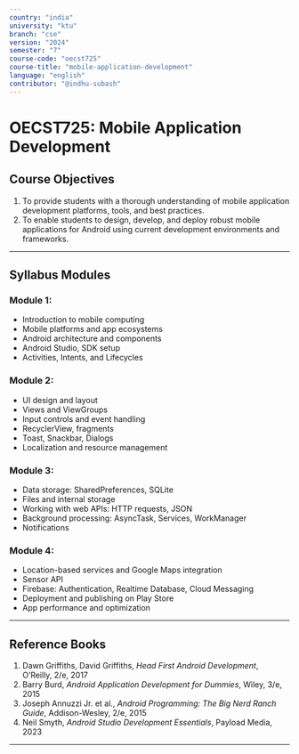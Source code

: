 ```yaml
---
country: "india"
university: "ktu"
branch: "cse"
version: "2024"
semester: "7"
course-code: "oecst725"
course-title: "mobile-application-development"
language: "english"
contributor: "@indhu-subash"
---
```


# OECST725: Mobile Application Development

## Course Objectives

1. To provide students with a thorough understanding of mobile application development platforms, tools, and best practices.  
2. To enable students to design, develop, and deploy robust mobile applications for Android using current development environments and frameworks.

---

## Syllabus Modules

### Module 1:  
- Introduction to mobile computing  
- Mobile platforms and app ecosystems  
- Android architecture and components  
- Android Studio, SDK setup  
- Activities, Intents, and Lifecycles  

### Module 2:  
- UI design and layout  
- Views and ViewGroups  
- Input controls and event handling  
- RecyclerView, fragments  
- Toast, Snackbar, Dialogs  
- Localization and resource management  

### Module 3:  
- Data storage: SharedPreferences, SQLite  
- Files and internal storage  
- Working with web APIs: HTTP requests, JSON  
- Background processing: AsyncTask, Services, WorkManager  
- Notifications  

### Module 4:  
- Location-based services and Google Maps integration  
- Sensor API  
- Firebase: Authentication, Realtime Database, Cloud Messaging  
- Deployment and publishing on Play Store  
- App performance and optimization  

---

## Reference Books

1. Dawn Griffiths, David Griffiths, *Head First Android Development*, O’Reilly, 2/e, 2017  
2. Barry Burd, *Android Application Development for Dummies*, Wiley, 3/e, 2015  
3. Joseph Annuzzi Jr. et al., *Android Programming: The Big Nerd Ranch Guide*, Addison-Wesley, 2/e, 2015  
4. Neil Smyth, *Android Studio Development Essentials*, Payload Media, 2023  

---

